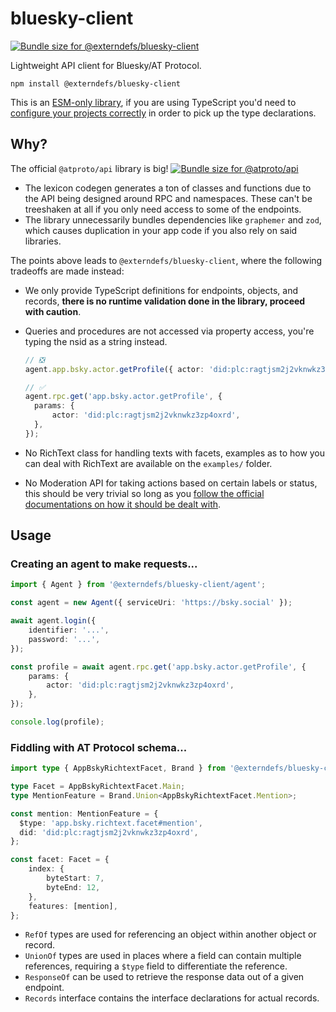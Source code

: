 # bluesky-client

<a href="https://pkg-size.dev/@externdefs/bluesky-client"><img src="https://pkg-size.dev/badge/bundle/6302" title="Bundle size for @externdefs/bluesky-client"></a>

Lightweight API client for Bluesky/AT Protocol.

```
npm install @externdefs/bluesky-client
```

This is an [ESM-only library](https://gist.github.com/sindresorhus/a39789f98801d908bbc7ff3ecc99d99c), if you are using TypeScript you'd need to [configure your projects correctly](https://www.typescriptlang.org/tsconfig#moduleResolution) in order to pick up the type declarations.

## Why?

The official `@atproto/api` library is big! <a href="https://pkg-size.dev/@atproto/api"><img src="https://pkg-size.dev/badge/bundle/426499" title="Bundle size for @atproto/api"></a>

- The lexicon codegen generates a ton of classes and functions due to the API being designed around RPC and namespaces. These can't be treeshaken at all if you only need access to some of the endpoints.
- The library unnecessarily bundles dependencies like `graphemer` and `zod`, which causes duplication in your app code if you also rely on said libraries.

The points above leads to `@externdefs/bluesky-client`, where the following tradeoffs are made instead:

- We only provide TypeScript definitions for endpoints, objects, and records, **there is no runtime validation done in the library, proceed with caution**.
- Queries and procedures are not accessed via property access, you're typing the nsid as a string instead.

  ```typescript
  // ❎️
  agent.app.bsky.actor.getProfile({ actor: 'did:plc:ragtjsm2j2vknwkz3zp4oxrd' });

  // ✅️
  agent.rpc.get('app.bsky.actor.getProfile', {
  	params: {
  		actor: 'did:plc:ragtjsm2j2vknwkz3zp4oxrd',
  	},
  });
  ```

- No RichText class for handling texts with facets, examples as to how you can deal with RichText are available on the `examples/` folder.
- No Moderation API for taking actions based on certain labels or status, this should be very trivial so long as you [follow the official documentations on how it should be dealt with](https://github.com/bluesky-social/atproto/blob/main/packages/api/docs/moderation.md).

## Usage

### Creating an agent to make requests...

```ts
import { Agent } from '@externdefs/bluesky-client/agent';

const agent = new Agent({ serviceUri: 'https://bsky.social' });

await agent.login({
	identifier: '...',
	password: '...',
});

const profile = await agent.rpc.get('app.bsky.actor.getProfile', {
	params: {
		actor: 'did:plc:ragtjsm2j2vknwkz3zp4oxrd',
	},
});

console.log(profile);
```

### Fiddling with AT Protocol schema...

```ts
import type { AppBskyRichtextFacet, Brand } from '@externdefs/bluesky-client/atp-schema';

type Facet = AppBskyRichtextFacet.Main;
type MentionFeature = Brand.Union<AppBskyRichtextFacet.Mention>;

const mention: MentionFeature = {
  $type: 'app.bsky.richtext.facet#mention',
  did: 'did:plc:ragtjsm2j2vknwkz3zp4oxrd',
};

const facet: Facet = {
	index: {
		byteStart: 7,
		byteEnd: 12,
	},
	features: [mention],
};
```

- `RefOf` types are used for referencing an object within another object or record.
- `UnionOf` types are used in places where a field can contain multiple references, requiring a `$type` field to differentiate the reference.
- `ResponseOf` can be used to retrieve the response data out of a given endpoint.
- `Records` interface contains the interface declarations for actual records.
